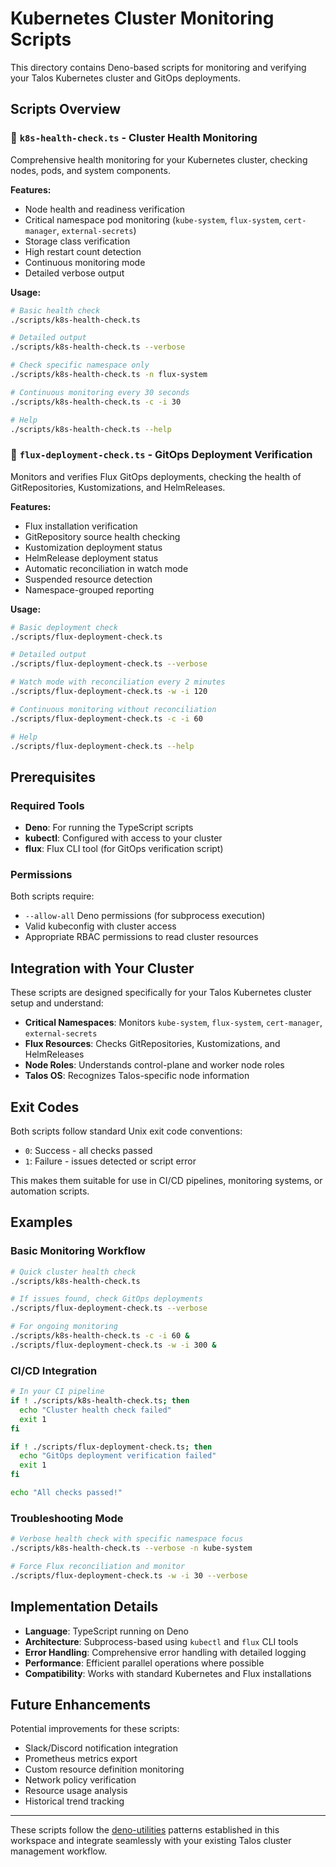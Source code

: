 # Kubernetes Cluster Monitoring Scripts

This directory contains Deno-based scripts for monitoring and verifying your
Talos Kubernetes cluster and GitOps deployments.

## Scripts Overview

### 🏥 `k8s-health-check.ts` - Cluster Health Monitoring

Comprehensive health monitoring for your Kubernetes cluster, checking nodes,
pods, and system components.

**Features:**

- Node health and readiness verification
- Critical namespace pod monitoring (`kube-system`, `flux-system`,
  `cert-manager`, `external-secrets`)
- Storage class verification
- High restart count detection
- Continuous monitoring mode
- Detailed verbose output

**Usage:**

```bash
# Basic health check
./scripts/k8s-health-check.ts

# Detailed output
./scripts/k8s-health-check.ts --verbose

# Check specific namespace only
./scripts/k8s-health-check.ts -n flux-system

# Continuous monitoring every 30 seconds
./scripts/k8s-health-check.ts -c -i 30

# Help
./scripts/k8s-health-check.ts --help
```

### 🔄 `flux-deployment-check.ts` - GitOps Deployment Verification

Monitors and verifies Flux GitOps deployments, checking the health of
GitRepositories, Kustomizations, and HelmReleases.

**Features:**

- Flux installation verification
- GitRepository source health checking
- Kustomization deployment status
- HelmRelease deployment status
- Automatic reconciliation in watch mode
- Suspended resource detection
- Namespace-grouped reporting

**Usage:**

```bash
# Basic deployment check
./scripts/flux-deployment-check.ts

# Detailed output
./scripts/flux-deployment-check.ts --verbose

# Watch mode with reconciliation every 2 minutes
./scripts/flux-deployment-check.ts -w -i 120

# Continuous monitoring without reconciliation
./scripts/flux-deployment-check.ts -c -i 60

# Help
./scripts/flux-deployment-check.ts --help
```

## Prerequisites

### Required Tools

- **Deno**: For running the TypeScript scripts
- **kubectl**: Configured with access to your cluster
- **flux**: Flux CLI tool (for GitOps verification script)

### Permissions

Both scripts require:

- `--allow-all` Deno permissions (for subprocess execution)
- Valid kubeconfig with cluster access
- Appropriate RBAC permissions to read cluster resources

## Integration with Your Cluster

These scripts are designed specifically for your Talos Kubernetes cluster setup
and understand:

- **Critical Namespaces**: Monitors `kube-system`, `flux-system`,
  `cert-manager`, `external-secrets`
- **Flux Resources**: Checks GitRepositories, Kustomizations, and HelmReleases
- **Node Roles**: Understands control-plane and worker node roles
- **Talos OS**: Recognizes Talos-specific node information

## Exit Codes

Both scripts follow standard Unix exit code conventions:

- `0`: Success - all checks passed
- `1`: Failure - issues detected or script error

This makes them suitable for use in CI/CD pipelines, monitoring systems, or
automation scripts.

## Examples

### Basic Monitoring Workflow

```bash
# Quick cluster health check
./scripts/k8s-health-check.ts

# If issues found, check GitOps deployments
./scripts/flux-deployment-check.ts --verbose

# For ongoing monitoring
./scripts/k8s-health-check.ts -c -i 60 &
./scripts/flux-deployment-check.ts -w -i 300 &
```

### CI/CD Integration

```bash
# In your CI pipeline
if ! ./scripts/k8s-health-check.ts; then
  echo "Cluster health check failed"
  exit 1
fi

if ! ./scripts/flux-deployment-check.ts; then
  echo "GitOps deployment verification failed"
  exit 1
fi

echo "All checks passed!"
```

### Troubleshooting Mode

```bash
# Verbose health check with specific namespace focus
./scripts/k8s-health-check.ts --verbose -n kube-system

# Force Flux reconciliation and monitor
./scripts/flux-deployment-check.ts -w -i 30 --verbose
```

## Implementation Details

- **Language**: TypeScript running on Deno
- **Architecture**: Subprocess-based using `kubectl` and `flux` CLI tools
- **Error Handling**: Comprehensive error handling with detailed logging
- **Performance**: Efficient parallel operations where possible
- **Compatibility**: Works with standard Kubernetes and Flux installations

## Future Enhancements

Potential improvements for these scripts:

- Slack/Discord notification integration
- Prometheus metrics export
- Custom resource definition monitoring
- Network policy verification
- Resource usage analysis
- Historical trend tracking

---

These scripts follow the [deno-utilities](../.cursor/rules/deno-utilities.mdc)
patterns established in this workspace and integrate seamlessly with your
existing Talos cluster management workflow.
